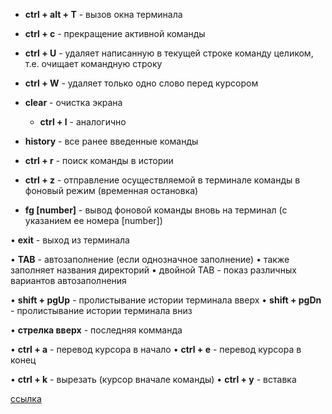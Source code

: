 
- **ctrl + alt + T** - вызов окна терминала

- **ctrl + c** - прекращение активной команды

- **ctrl + U** - удаляет написанную в текущей строке команду целиком, т.е. очищает командную строку

- **ctrl + W** - удаляет только одно слово перед курсором

- **clear** - очистка экрана
	- **ctrl + l** - аналогично

- **history** - все ранее введенные команды
- **ctrl + r** - поиск команды в истории

- **сtrl + z** - отправление осуществляемой в терминале команды в фоновый режим (временная остановка)

- **fg \[number]** - вывод фоновой команды вновь на терминал (с указанием ее номера \[number])

• **exit** - выход из терминала

• **TAB** - автозаполнение (если однозначное заполнение)
	• также заполняет названия директорий
	• двойной TAB - показ различных вариантов автозаполнения

• **shift + pgUp** - пролистывание истории терминала вверх
• **shift + pgDn** - пролистывание истории терминала вниз

• **стрелка вверх** - последняя комманда

• **ctrl + a** - перевод курсора в начало
• **ctrl + e** - перевод курсора в конец

• **ctrl + k** - вырезать (курсор вначале команды)
• **ctrl + y** - вставка

[ссылка](/Base/Linux/Команды%20терминала)